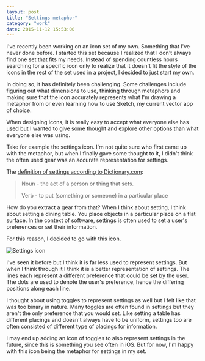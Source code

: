 ```yaml
---
layout: post
title: "Settings metaphor"
category: "work"
date: 2015-11-12 15:53:00
---
```


I've recently been working on an icon set of my own. Something that I've never done before. I started this set because I realized that I don't always find one set that fits my needs. Instead of spending countless hours searching for a specific icon only to realize that it doesn't fit the style of the icons in the rest of the set used in a project, I decided to just start my own.

In doing so, it has definitely been challenging. Some challenges include figuring out what dimensions to use, thinking through metaphors and making sure that the icon accurately represents what I'm drawing a metaphor from or even learning how to use Sketch, my current vector app of choice.

When designing icons, it is really easy to accept what everyone else has used but I wanted to give some thought and explore other options than what everyone else was using.

Take for example the settings icon. I'm not quite sure who first came up with the metaphor, but when I finally gave some thought to it, I didn't think the often used gear was an accurate representation for settings.

The [definition of settings according to Dictionary.com](http://dictionary.reference.com/browse/setting):

> Noun - the act of a person or thing that sets.
>
> Verb - to put (something or someone) in a particular place

How do you extract a gear from that? When I think about setting, I think about setting a dining table. You place objects in a particular place on a flat surface. In the context of software, settings is often used to set a user's preferences or set their information.

For this reason, I decided to go with this icon.

<div class="center">
  <img src="http://i.michaellee.co/20151112-settings.svg" alt="Settings icon">
</div>

I've seen it before but I think it is far less used to represent settings. But when I think through it I think it is a better representation of settings. The lines each represent a different preference that could be set by the user. The dots are used to denote the user's preference, hence the differing positions along each line.

I thought about using toggles to represent settings as well but I felt like that was too binary in nature. Many toggles are often found in settings but they aren't the only preference that you would set. Like setting a table has different placings and doesn't always have to be uniform, settings too are often consisted of different type of placings for information.

I may end up adding an icon of toggles to also represent settings in the future, since this is something you see often in iOS. But for now, I'm happy with this icon being the metaphor for settings in my set.